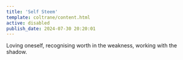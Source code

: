 ```yaml
---
title: 'Self Steem'
template: coltrane/content.html
active: disabled
publish_date: 2024-07-30 20:20:01
---
```

Loving oneself, recognising worth in the weakness, working with the shadow.